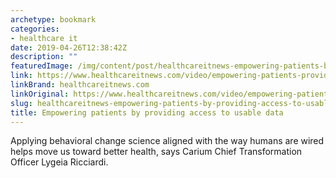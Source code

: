 ```yaml
---
archetype: bookmark
categories:
- healthcare it
date: 2019-04-26T12:38:42Z
description: ""
featuredImage: /img/content/post/healthcareitnews-empowering-patients-by-providing-access-to-usable-data.jpg
link: https://www.healthcareitnews.com/video/empowering-patients-providing-access-usable-data
linkBrand: healthcareitnews.com
linkOriginal: https://www.healthcareitnews.com/video/empowering-patients-providing-access-usable-data
slug: healthcareitnews-empowering-patients-by-providing-access-to-usable-data
title: Empowering patients by providing access to usable data
---
```

Applying behavioral change science aligned with the way humans are wired helps move us toward better health, says Carium Chief Transformation Officer Lygeia Ricciardi.